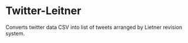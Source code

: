 # Twitter-Leitner
Converts twitter data CSV into list of tweets arranged by Lietner revision system.
